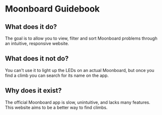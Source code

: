 # Moonboard Guidebook

## What does it do?

The goal is to allow you to view, filter and sort Moonboard problems through an intuitive, responsive website.

## What does it not do?

You can't use it to light up the LEDs on an actual Moonboard, but once you find a climb you can search for its name on the app.

## Why does it exist?

The official Moonboard app is slow, unintuitive, and lacks many features. This website aims to be a better way to find climbs.
